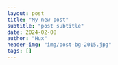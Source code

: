```yaml
---
layout: post
title: "My new post"
subtitle: "post subtitle"
date: 2024-02-08
author: "Hux"
header-img: "img/post-bg-2015.jpg"
tags: []
---
```

